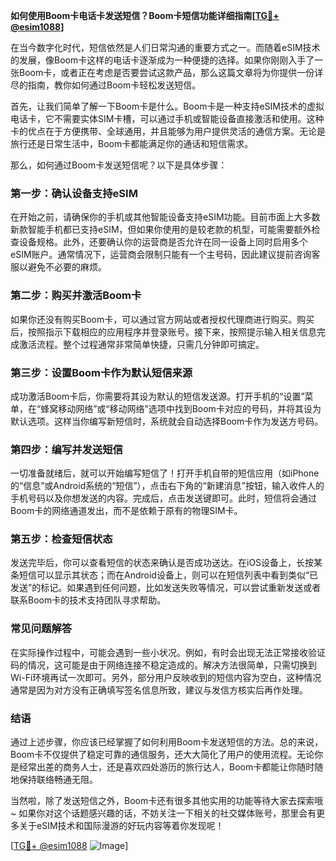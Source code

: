 **如何使用Boom卡电话卡发送短信？Boom卡短信功能详细指南[[TG💪+ @esim1088](https://t.me/s/esim1088)]**

在当今数字化时代，短信依然是人们日常沟通的重要方式之一。而随着eSIM技术的发展，像Boom卡这样的电话卡逐渐成为一种便捷的选择。如果你刚刚入手了一张Boom卡，或者正在考虑是否要尝试这款产品，那么这篇文章将为你提供一份详尽的指南，教你如何通过Boom卡轻松发送短信。

首先，让我们简单了解一下Boom卡是什么。Boom卡是一种支持eSIM技术的虚拟电话卡，它不需要实体SIM卡槽，可以通过手机或智能设备直接激活和使用。这种卡的优点在于方便携带、全球通用，并且能够为用户提供灵活的通信方案。无论是旅行还是日常生活中，Boom卡都能满足你的通话和短信需求。

那么，如何通过Boom卡发送短信呢？以下是具体步骤：

### **第一步：确认设备支持eSIM**
在开始之前，请确保你的手机或其他智能设备支持eSIM功能。目前市面上大多数新款智能手机都已支持eSIM，但如果你使用的是较老款的机型，可能需要额外检查设备规格。此外，还要确认你的运营商是否允许在同一设备上同时启用多个eSIM账户。通常情况下，运营商会限制只能有一个主号码，因此建议提前咨询客服以避免不必要的麻烦。

### **第二步：购买并激活Boom卡**
如果你还没有购买Boom卡，可以通过官方网站或者授权代理商进行购买。购买后，按照指示下载相应的应用程序并登录账号。接下来，按照提示输入相关信息完成激活流程。整个过程通常非常简单快捷，只需几分钟即可搞定。

### **第三步：设置Boom卡作为默认短信来源**
成功激活Boom卡后，你需要将其设为默认的短信发送源。打开手机的“设置”菜单，在“蜂窝移动网络”或“移动网络”选项中找到Boom卡对应的号码，并将其设为默认选项。这样当你编写新短信时，系统就会自动选择Boom卡作为发送方号码。

### **第四步：编写并发送短信**
一切准备就绪后，就可以开始编写短信了！打开手机自带的短信应用（如iPhone的“信息”或Android系统的“短信”），点击右下角的“新建消息”按钮，输入收件人的手机号码以及你想发送的内容。完成后，点击发送键即可。此时，短信将会通过Boom卡的网络通道发出，而不是依赖于原有的物理SIM卡。

### **第五步：检查短信状态**
发送完毕后，你可以查看短信的状态来确认是否成功送达。在iOS设备上，长按某条短信可以显示其状态；而在Android设备上，则可以在短信列表中看到类似“已发送”的标记。如果遇到任何问题，比如发送失败等情况，可以尝试重新发送或者联系Boom卡的技术支持团队寻求帮助。

### **常见问题解答**
在实际操作过程中，可能会遇到一些小状况。例如，有时会出现无法正常接收验证码的情况，这可能是由于网络连接不稳定造成的。解决方法很简单，只需切换到Wi-Fi环境再试一次即可。另外，部分用户反映收到的短信内容为空白，这种情况通常是因为对方没有正确填写签名信息所致，建议与发信方核实后再作处理。

### **结语**
通过上述步骤，你应该已经掌握了如何利用Boom卡发送短信的方法。总的来说，Boom卡不仅提供了稳定可靠的通信服务，还大大简化了用户的使用流程。无论你是经常出差的商务人士，还是喜欢四处游历的旅行达人，Boom卡都能让你随时随地保持联络畅通无阻。

当然啦，除了发送短信之外，Boom卡还有很多其他实用的功能等待大家去探索哦~ 如果你对这个话题感兴趣的话，不妨关注一下相关的社交媒体账号，那里会有更多关于eSIM技术和国际漫游的好玩内容等着你发现呢！

[[TG💪+ @esim1088](https://t.me/s/esim1088) ![Image](https://i.postimg.cc/4NQfJmqS/Snipaste-2025-05-13-00-14-12.png)]